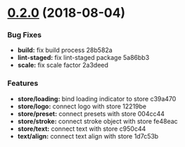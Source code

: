 <a name="0.2.0"></a>
# [0.2.0](/compare/c39a470...v0.2.0) (2018-08-04)


### Bug Fixes

* **build:** fix build process 28b582a
* **lint-staged:** fix lint-staged package 5a86bb3
* **scale:** fix scale factor 2a3deed


### Features

* **store/loading:** bind loading indicator to store c39a470
* **store/logo:** connect logo with store 12219be
* **store/preset:** connect presets with store 004cc44
* **store/stroke:** connect stroke object with store fe48eac
* **store/text:** connect text with store c950c44
* **text/align:** connect text align with store 1d7c53b



